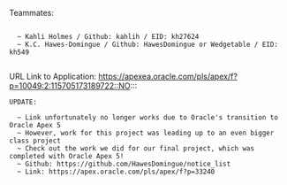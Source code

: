 Teammates: 
~~~~~~~~~~

  ~ Kahli Holmes / Github: kahlih / EID: kh27624
  ~ K.C. Hawes-Domingue / Github: HawesDomingue or Wedgetable / EID: kh549
  
~~~~~~~~~~~~~~~~~~~~~~~~~~~~~~~~~~~~~~~~~~~~~~~~~~~~~~  

URL Link to Application: https://apexea.oracle.com/pls/apex/f?p=10049:2:115705173189722::NO:::


~~~~~~~~~~
UPDATE:

  ~ Link unfortunately no longer works due to Oracle's transition to Oracle Apex 5 
  ~ However, work for this project was leading up to an even bigger class project 
  ~ Check out the work we did for our final project, which was completed with Oracle Apex 5! 
  ~ Github: https://github.com/HawesDomingue/notice_list
  ~ Link: https://apex.oracle.com/pls/apex/f?p=33240
